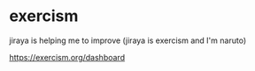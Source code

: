 # exercism
jiraya is helping me to improve (jiraya is exercism and I'm naruto)

https://exercism.org/dashboard
